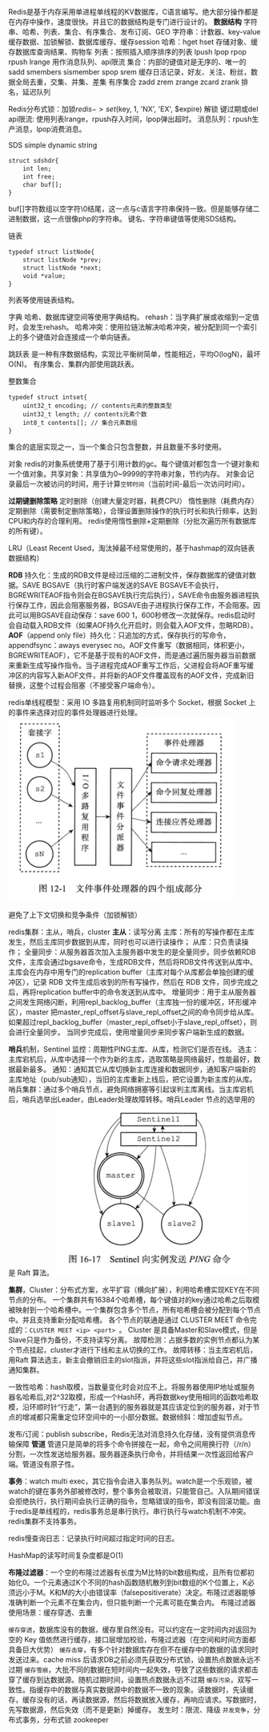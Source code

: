 Redis是基于内存采用单进程单线程的KV数据库，C语言编写。绝大部分操作都是在内存中操作，速度很快。并且它的数据结构是专门进行设计的。
**数据结构**
字符串、哈希、列表、集合、有序集合、发布订阅、GEO
字符串：计数器、key-value缓存数据、加锁解锁、数据库缓存、缓存session
哈希：hget hset 存储对象、缓存数据库查询结果、购物车
列表：按照插入顺序排序的列表 lpush lpop rpop rpush lrange 用作消息队列、api限流
集合：内部的键值对是无序的、唯一的 sadd smembers sismember spop srem 缓存日活记录，好友、关注、粉丝，数据全局去重，交集、并集、差集
有序集合 zadd zrem zrange zcard zrank 排名，延迟队列

Redis分布式锁：加锁$redis->set($key, 1, 'NX', 'EX', $expire) 解锁 键过期或del
api限流: 使用列表lrange，rpush存入时间，lpop弹出超时。
消息队列：rpush生产消息，lpop消费消息。

SDS simple dynamic string
```
struct sdshdr{
	int len;
	int free;
	char buf[];
}
```
buf[]字符数组以空字符\0结尾，这一点与c语言字符串保持一致。但是能够存储二进制数据，这一点很像php的字符串。
键名、字符串键值等使用SDS结构。

链表
```
typedef struct listNode{
	struct listNode *prev;
	struct listNode *next;
	void *value;
}
```
列表等使用链表结构。

字典
哈希、数据库键空间等使用字典结构。
rehash：当字典扩展或收缩到一定值时，会发生rehash。
哈希冲突：使用拉链法解决哈希冲突，被分配到同一个索引上的多个键值对会连接成一个单向链表。

跳跃表
是一种有序数据结构，实现比平衡树简单，性能相近，平均O(logN)，最坏O(N)。
有序集合、集群内部使用跳跃表。

整数集合
```
typedef struct intset{
	uint32_t encoding; // contents元素的整数类型
	uint32_t length; // contents元素个数
	int8_t contents[]; // 集合元素数组
}
```
集合的底层实现之一，当一个集合只包含整数，并且数量不多时使用。

对象
redis的对象系统使用了基于引用计数的gc。每个键值对都包含一个键对象和一个值对象。共享对象：共享值为0~9999的字符串对象，节约内存。
对象会记录最后一次被访问的时间，用于计算`空转时间`（当前时间-最后一次访问时间）。

**过期键删除策略**
定时删除（创建大量定时器，耗费CPU）
惰性删除（耗费内存）
定期删除（需要制定删除策略），合理设置删除操作的执行时长和执行频率，达到CPU和内存的合理利用。
redis使用惰性删除+定期删除（分批次遍历所有数据库的所有键）。

LRU（Least Recent Used，淘汰掉最不经常使用的，基于hashmap的双向链表数据结构）

**RDB** 持久化：生成的RDB文件是经过压缩的二进制文件，保存数据库的键值对数据。SAVE BGSAVE（执行时客户端发送的SAVE BGSAVE不会执行，BGREWRITEAOF指令则会在BGSAVE执行完后执行），SAVE命令由服务器进程执行保存工作，因此会阻塞服务器，BGSAVE由子进程执行保存工作，不会阻塞。因此可以用BGSAVE自动保存：save 600 1，600秒修改一次就保存。redis启动时会自动载入RDB文件（如果AOF持久化开启时，则会载入AOF文件，忽略RDB）。
**AOF**（append only file）持久化：只追加的方式，保存执行的写命令，appendfsync：aways everysec no。AOF文件重写（数据相同，体积更小，BGREWRITEAOF），它不是基于现有的AOF文件，而是通过遍历服务器当前数据来重新生成写操作指令。当子进程完成AOF重写工作后，父进程会将AOF重写缓冲区的内容写入新AOF文件，并将新的AOF文件覆盖现有的AOF文件，完成新旧替换，这整个过程会阻塞（不接受客户端命令）。

redis单线程模型：采用 IO 多路复用机制同时监听多个 Socket，根据 Socket 上的事件来选择对应的事件处理器进行处理。
![](../images/文件事件处理器.png)



避免了上下文切换和竞争条件（加锁解锁）

redis集群：主从，哨兵，cluster
**主从**：读写分离
主库：所有的写操作都在主库发生，然后主库同步数据到从库，同时也可以进行读操作；
从库：只负责读操作；
全量同步：从服务器首次加入主服务器中发生的是全量同步。同步依赖RDB文件，主库会通过bgsave命令，生成RDB文件，然后将RDB文件传送到从库中。主库会在内存中用专门的replication buffer（主库对每个从库都会单独创建的缓冲区），记录 RDB 文件生成后收到的所有写操作，然后在 RDB 文件，同步完成之后，再将replication buffer中的命令发送到从库中。
增量同步：用于主从服务器之间发生网络闪断，利用repl_backlog_buffer（主库独一份的缓冲区，环形缓冲区），master 把master_repl_offset与slave_repl_offset之间的命令同步给从库。如果超过repl_backlog_buffer（master_repl_offset小于slave_repl_offset），则会进行全量同步。
当同步完成后，使用增量同步来同步客户端新生成的数据。


**哨兵**机制，Sentinel
监控：周期性PING主库、从库，检测它们是否在线。
选主：主库宕机后，从库中选择一个作为新的主库，选取策略是网络最好，性能最好，数据最新最多。
通知：通知其它从库切换新主库连接和数据同步，通知客户端新的主库地址（pub/sub通知），当旧的主库重新上线后，把它设置为新主库的从库。
哨兵集群：通过多个哨兵节点，避免网络拥塞等引起误判主库离线。当主库宕机后，哨兵选举出Leader，由Leader处理故障转移。哨兵Leader 节点的选举用的是 Raft 算法。
![](../images/哨兵与主从节点连接.png)


**集群**，Cluster：分布式方案，水平扩容（横向扩展），利用哈希槽实现KEY在不同节点的分布。
一个集群共有16384个哈希槽，每个键值对的key通过哈希之后取模被映射到一个哈希槽中。一个集群包含多个节点，所有哈希槽会被分配到每个节点中。并且支持重新分配哈希槽。
各个节点的联通是通过 CLUSTER MEET 命令完成的：`CLUSTER MEET <ip> <port> `。
Cluster 是具备Master和Slave模式，但是Slave只是作为备份，不支持读写分离。
故障检测：占据多数的实例节点都认为某个节点挂起，cluster才进行下线和主从切换的工作。
故障转移：当主库宕机后，用Raft 算法选主，新主会撤销旧主的slot指派，并将这些slot指派给自己，并广播通知集群。

一致性哈希：hash取模，当数量变化时会对应不上。将服务器使用IP地址或服务器名哈希后,对2^32取模，形成一个Hash环，再将数据key使用相同的函数哈希取模，沿环顺时针“行走”，第一台遇到的服务器就是其应该定位到的服务器，对于节点的增减都只需重定位环空间中的一小部分数据。数据倾斜：增加虚拟节点。

发布/订阅：publish subscribe，Redis无法对消息持久化存储，没有提供消息传输保障
**管道**
管道只是简单的将多个命令拼接在一起，命令之间用换行符（/r/n）分割，一次性发送给服务器。服务器逐条执行命令，并将结果一次性返回给客户端。管道没有原子性。

**事务**：watch multi exec，其它指令会进入事务队列。watch是一个乐观锁，被watch的键在事务外部被修改时，整个事务会被取消，只能管自己。入队期间错误会拒绝执行，执行期间会执行正确的指令，忽略错误的指令，即没有回滚功能。由于redis是单线程的，redis事务总是串行执行。串行执行与watch机制不冲突。
redis集群不支持事务。

redis慢查询日志：记录执行时间超过指定时间的日志。

HashMap的读写时间复杂度都是O(1)

**布隆过滤器**：一个空的布隆过滤器有长度为M比特的bit数组构成，且所有位都初始化0。一个元素通过K个不同的hash函数随机散列到bit数组的K个位置上，K必须远小于M。K和M的大小由错误率（falsepositiverate）决定。布隆过滤器能够准确判断一个元素不在集合内，但只能判断一个元素可能在集合内。
布隆过滤器使用场景：缓存穿透、去重

`缓存穿透`，数据库没有的数据，缓存里自然没有。可以约定在一定时间内对返回为空的 Key 值依然进行缓存，接口层增加校验，布隆过滤器（在空间和时间方面都具备巨大优势）
`缓存击穿`，有多个针对数据库存在但不在缓存中的数据的请求同时发送过来。cache miss 后请求DB之前必须先获取分布式锁，设置热点数据永远不过期
`缓存雪崩`，大批不同的数据在短时间内一起失效，导致了这些数据的请求都击穿了缓存到达数据源。随机过期时间，设置热点数据永远不过期
`缓存污染`，双写一致性。指缓存中的数据与真实数据源中的数据不一致的现象。读数据时，先读缓存，缓存没有的话，再读数据源，然后将数据放入缓存，再响应请求。写数据时，先写数据源，然后失效（而不是更新）掉缓存。
发生时：限流、降级
`并发竞争`，分布式事务，分布式锁 zookeeper

